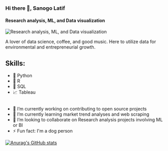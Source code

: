 ### Hi there 👋, Sanogo Latif
#### Research analysis, ML, and Data visualization
![Research analysis, ML, and Data visualization](https://i.pinimg.com/736x/4a/f3/fa/4af3fab6fe02e7a8829e55c26aaedb0f.jpg)

A lover of data science, coffee, and good music.
Here to utilize data for environmental and entrepreneurial growth.

## Skills:
- 🐍 Python
- 🧮 R 
- 📅 SQL
- 📈 Tableau

##
- 🔭 I’m currently working on contributing to open source projects 
- 🌱 I’m currently learning market trend analyses and web scraping 
- 👯 I’m looking to collaborate on Research analysis projects involving ML or BI  
- ⚡ Fun fact: I'm a dog person 

[![Anurag's GitHub stats](https://github-readme-stats.vercel.app/api?username=Lat-San)](https://github.com/anuraghazra/github-readme-stats)


